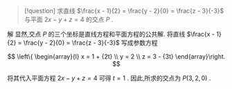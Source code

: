 > [!question] 
> 求直线 $\frac{x - 1}{2} = \frac{y - 2}{0} = \frac{z - 3}{-3}$ 与平面 ${2x} - y + z = 4$ 的交点 $P$ .

解 
显然,交点 $P$ 的三个坐标是直线方程和平面方程的公共解. 将直线 $\frac{x - 1}{2} = \frac{y - 2}{0} = \frac{z - 3}{-3}$ 写成参数方程

$$
\left\{ \begin{array}{l} x = 1 + {2t} \\ y = 2 \\ z = 3 - {3t} \end{array}\right.
$$

将其代入平面方程 ${2x} - y + z = 4$ 可得 $t = 1$ . 因此,所求的交点为 $P\left( {3,2,0}\right)$ .